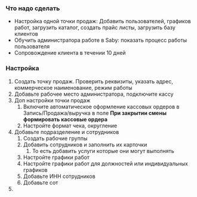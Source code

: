 ### Что надо сделать
- Настройка одной точки продаж: Добавить пользователей, графиков работ, загрузить каталог, создать прайс листы, загрузить базу клиентов
- Обучить администратора работе в Saby: показать процесс работы пользователя
- Сопровождение клиента в течении 10 дней


### Настройка
1. Создать точку продаж. Проверить реквизиты, указать адрес, коммерческое наименование, режим работы
2. Добавьте рабочее место администратора, подключите кассу
3. Доп настройки точки продаж
	1. Включите автоматическое оформление кассовых ордеров в Запись/Продажа/выручка в поле **При закрытии смены формировать кассовые ордера**
	2. Настройте формат чека, округление
4. Добавьте подразделение и сотрудников
	1. Создать рабочие группы
	2. Добавить сотрудников и заполнить их карточки
		1. То есть добавить услуги которые они могут выполнять
	3. Настройте графики работ
	4. Настройте графики работ для должностей или индивидуальных графиков
	5. Добавьте ИНН сотрудников
	6. Добавьте сот
5. 